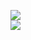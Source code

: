 [![](https://img.shields.io/badge/Made%20With-Github%20Spray-lightgrey.svg?style=for-the-badge&logo=github)](https://github.com/Annihil/github-spray#1330)  
[![](https://i.imgur.com/2DrTn0Z.gif)](https://github.com/Annihil/github-spray)